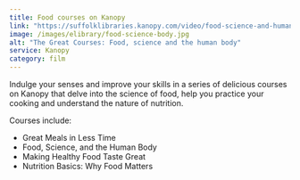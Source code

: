 ```yaml
---
title: Food courses on Kanopy
link: "https://suffolklibraries.kanopy.com/video/food-science-and-human-body"
image: /images/elibrary/food-science-body.jpg
alt: "The Great Courses: Food, science and the human body"
service: Kanopy
category: film
---
```


Indulge your senses and improve your skills in a series of delicious courses on Kanopy that delve into the science of food, help you practice your cooking and understand the nature of nutrition.

Courses include:

* Great Meals in Less Time
* Food, Science, and the Human Body
* Making Healthy Food Taste Great
* Nutrition Basics: Why Food Matters
